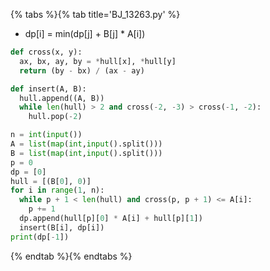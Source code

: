 {% tabs %}{% tab title='BJ_13263.py' %}

* dp[i] = min(dp[j] + B[j] * A[i])

```py
def cross(x, y):
  ax, bx, ay, by = *hull[x], *hull[y]
  return (by - bx) / (ax - ay)

def insert(A, B):
  hull.append((A, B))
  while len(hull) > 2 and cross(-2, -3) > cross(-1, -2):
    hull.pop(-2)

n = int(input())
A = list(map(int,input().split()))
B = list(map(int,input().split()))
p = 0
dp = [0]
hull = [(B[0], 0)]
for i in range(1, n):
  while p + 1 < len(hull) and cross(p, p + 1) <= A[i]:
    p += 1
  dp.append(hull[p][0] * A[i] + hull[p][1])
  insert(B[i], dp[i])
print(dp[-1])
```

{% endtab %}{% endtabs %}

